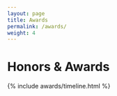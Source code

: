 ```yaml
---
layout: page
title: Awards
permalink: /awards/
weight: 4
---
```


# **Honors & Awards**

<div class="row">
{% include awards/timeline.html %}
</div>
